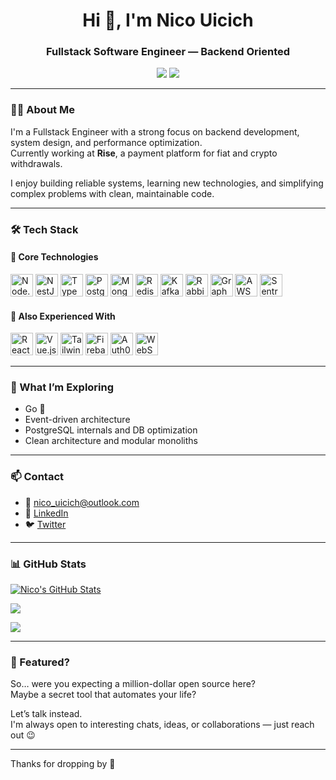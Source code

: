 <h1 align="center">Hi 👋, I'm Nico Uicich</h1>
<h3 align="center">Fullstack Software Engineer — Backend Oriented</h3>

<p align="center">
  <a href="https://twitter.com/NicoUicich"><img src="https://img.shields.io/twitter/follow/NicoUicich?style=for-the-badge" /></a>
  <a href="https://github.com/Nicouicich"><img src="https://img.shields.io/github/followers/Nicouicich?style=for-the-badge" /></a>
</p>

---

### 👨‍💻 About Me

I'm a Fullstack Engineer with a strong focus on backend development, system design, and performance optimization.  
Currently working at **Rise**, a payment platform for fiat and crypto withdrawals.

I enjoy building reliable systems, learning new technologies, and simplifying complex problems with clean, maintainable code.

---

### 🛠 Tech Stack

#### 🔧 Core Technologies

<p align="left">
  <a href="https://nodejs.org/" target="_blank"><img src="https://cdn.jsdelivr.net/gh/devicons/devicon/icons/nodejs/nodejs-original.svg" width="36" height="36" alt="Node.js" /></a>
  <a href="https://nestjs.com/" target="_blank"><img src="https://cdn.jsdelivr.net/gh/devicons/devicon/icons/nestjs/nestjs-plain.svg" width="36" height="36" alt="NestJS" /></a>
  <a href="https://www.typescriptlang.org/" target="_blank"><img src="https://cdn.jsdelivr.net/gh/devicons/devicon/icons/typescript/typescript-original.svg" width="36" height="36" alt="TypeScript" /></a>
  <a href="https://www.postgresql.org/" target="_blank"><img src="https://cdn.jsdelivr.net/gh/devicons/devicon/icons/postgresql/postgresql-original.svg" width="36" height="36" alt="PostgreSQL" /></a>
  <a href="https://www.mongodb.com/" target="_blank"><img src="https://cdn.jsdelivr.net/gh/devicons/devicon/icons/mongodb/mongodb-original.svg" width="36" height="36" alt="MongoDB" /></a>
  <a href="https://redis.io/" target="_blank"><img src="https://cdn.jsdelivr.net/gh/devicons/devicon/icons/redis/redis-original.svg" width="36" height="36" alt="Redis" /></a>
  <a href="https://kafka.apache.org/" target="_blank"><img src="https://upload.wikimedia.org/wikipedia/commons/0/0a/Apache_kafka-icon.svg" width="36" height="36" alt="Kafka" /></a>
  <a href="https://www.rabbitmq.com/" target="_blank"><img src="https://upload.wikimedia.org/wikipedia/commons/7/71/RabbitMQ_logo.svg" width="36" height="36" alt="RabbitMQ" /></a>
  <a href="https://graphql.org/" target="_blank"><img src="https://cdn.jsdelivr.net/gh/devicons/devicon/icons/graphql/graphql-plain.svg" width="36" height="36" alt="GraphQL" /></a>
  <a href="https://aws.amazon.com/" target="_blank"><img src="https://cdn.jsdelivr.net/gh/devicons/devicon/icons/amazonwebservices/amazonwebservices-original.svg" width="36" height="36" alt="AWS" /></a>
  <a href="https://sentry.io/" target="_blank"><img src="https://raw.githubusercontent.com/kiwicopple/awesome-sentry/master/sentry-logo.svg" width="36" height="36" alt="Sentry" /></a>
</p>

#### 🧱 Also Experienced With

<p align="left">
  <a href="https://reactjs.org/" target="_blank"><img src="https://cdn.jsdelivr.net/gh/devicons/devicon/icons/react/react-original.svg" width="36" height="36" alt="React" /></a>
  <a href="https://vuejs.org/" target="_blank"><img src="https://cdn.jsdelivr.net/gh/devicons/devicon/icons/vuejs/vuejs-original.svg" width="36" height="36" alt="Vue.js" /></a>
  <a href="https://tailwindcss.com/" target="_blank"><img src="https://cdn.jsdelivr.net/gh/devicons/devicon/icons/tailwindcss/tailwindcss-plain.svg" width="36" height="36" alt="TailwindCSS" /></a>
  <a href="https://firebase.google.com/" target="_blank"><img src="https://cdn.jsdelivr.net/gh/devicons/devicon/icons/firebase/firebase-plain.svg" width="36" height="36" alt="Firebase" /></a>
  <a href="https://auth0.com/" target="_blank"><img src="https://raw.githubusercontent.com/devicons/devicon/master/icons/auth0/auth0-original.svg" width="36" height="36" alt="Auth0" /></a>
  <a href="https://developer.mozilla.org/en-US/docs/Web/API/WebSockets_API" target="_blank"><img src="https://raw.githubusercontent.com/adafruit/Adafruit-WebBluetooth-Dashboard/main/images/websocket-logo.svg" width="36" height="36" alt="WebSockets" /></a>
</p>


---

### 🧪 What I’m Exploring

- Go 🐹  
- Event-driven architecture  
- PostgreSQL internals and DB optimization  
- Clean architecture and modular monoliths

---

### 📫 Contact

- 📧 [nico_uicich@outlook.com](mailto:nico_uicich@outlook.com)  
- 💼 [LinkedIn](https://www.linkedin.com/in/nicolas-uicich)  
- 🐦 [Twitter](https://twitter.com/NicoUicich)

---

### 📊 GitHub Stats

<a href="https://github.com/Nicouicich"><img src="https://github-readme-stats.vercel.app/api?username=Nicouicich&show_icons=true&theme=radical&count_private=true" alt="Nico's GitHub Stats" /></a>

<a href="https://github.com/Nicouicich"><img src="https://github-readme-streak-stats.herokuapp.com/?user=Nicouicich&theme=radical" /></a>

<a href="https://github.com/Nicouicich"><img src="https://github-readme-stats.vercel.app/api/top-langs/?username=Nicouicich&layout=compact&theme=radical" /></a>

---

### 🧠 Featured?

So… were you expecting a million-dollar open source here?  
Maybe a secret tool that automates your life?

Let’s talk instead.  
I'm always open to interesting chats, ideas, or collaborations — just reach out 😉

---

Thanks for dropping by 👋
